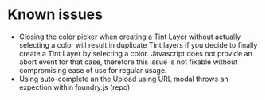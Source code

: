# Known issues

- Closing the color picker when creating a Tint Layer without actually selecting a color will result in duplicate Tint layers if you decide to finally create a Tint Layer by selecting a color. Javascript does not provide an abort event for that case, therefore this issue is not fixable without compromising ease of use for regular usage.
- Using auto-complete an the Upload using URL modal throws an expection within foundry.js (repo)
